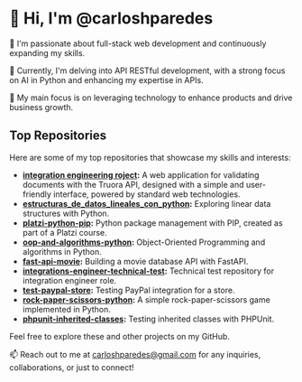 # 👋 Hi, I'm @carloshparedes

👀 I'm passionate about full-stack web development and continuously expanding my skills.

🌱 Currently, I'm delving into API RESTful development, with a strong focus on AI in Python and enhancing my expertise in APIs.

🚀 My main focus is on leveraging technology to enhance products and drive business growth.

## Top Repositories

Here are some of my top repositories that showcase my skills and interests:

- **[integration engineering roject](https://github.com/carloshparedes/integration-engineering-project):** A web application for validating documents with the Truora API, designed with a simple and user-friendly interface, powered by standard web technologies.
- **[estructuras_de_datos_lineales_con_python](https://github.com/carloshparedes/estructuras_de_datos_lineales_con_python):** Exploring linear data structures with Python.
- **[platzi-python-pip](https://github.com/carloshparedes/platzi-python-pip):** Python package management with PIP, created as part of a Platzi course.
- **[oop-and-algorithms-python](https://github.com/carloshparedes/oop-and-algorithms-python):** Object-Oriented Programming and algorithms in Python.
- **[fast-api-movie](https://github.com/carloshparedes/fast-api-movie):** Building a movie database API with FastAPI.
- **[integrations-engineer-technical-test](https://github.com/carloshparedes/integrations-engineer-technical-test):** Technical test repository for integration engineer role.
- **[test-paypal-store](https://github.com/carloshparedes/test-paypal-store):** Testing PayPal integration for a store.
- **[rock-paper-scissors-python](https://github.com/carloshparedes/rock-paper-scissors-python):** A simple rock-paper-scissors game implemented in Python.
- **[phpunit-inherited-classes](https://github.com/carloshparedes/phpunit-inherited-classes):** Testing inherited classes with PHPUnit.

Feel free to explore these and other projects on my GitHub.

📫 Reach out to me at carloshparedes@gmail.com for any inquiries, collaborations, or just to connect!
